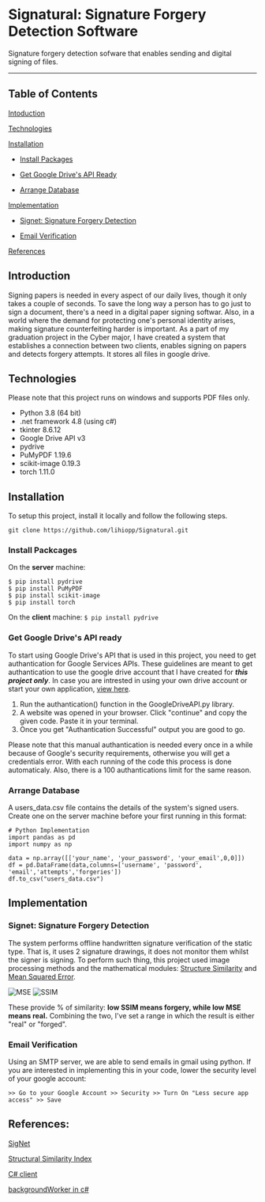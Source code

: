 # Signatural: Signature Forgery Detection Software
Signature forgery detection sofware that enables sending and digital signing of files.
________________________________________________

## Table of Contents
  [Intoduction](https://github.com/lihiopp/Signatural#introduction)
  
  [Technologies](https://github.com/lihiopp/Signatural#Technologies)
  
  [Installation](https://github.com/lihiopp/Signatural#Installation)
  
  - [Install Packages](https://github.com/lihiopp/Signatural#Install-Packages)
    
  - [Get Google Drive's API Ready](https://github.com/lihiopp/Signatural#Get-Google-Drive's-API-Ready)
  
  - [Arrange Database](https://github.com/lihiopp/Signatural#Arrange-Database)
  
  [Implementation](https://github.com/lihiopp/Signatural#Implementation)
  
  - [Signet: Signature Forgery Detection](https://github.com/lihiopp/Signatural#Signet:-Signature-Forgery-Detection)
  
  - [Email Verification](https://github.com/lihiopp/Signatural#Email-Verification)
  
  [References](https://github.com/lihiopp/Signatural#References)
  

## Introduction
Signing papers is needed in every aspect of our daily lives, though it only takes a couple of seconds. To save the long way a person has to go just to sign a document, there's a need in a digital paper signing softwar. Also, in a world where the demand for protecting one's personal identity arises, making signature counterfeiting harder is important. As a part of my graduation project in the Cyber major, I have created a system that establishes a connection between two clients, enables signing on papers and detects forgery attempts. It stores all files in google drive.


## Technologies
Please note that this project runs on windows and supports PDF files only.
 * Python 3.8 (64 bit)
 * .net framework 4.8 (using c#)
 * tkinter 8.6.12
 * Google Drive API v3
 * pydrive
 * PuMyPDF 1.19.6
 * scikit-image 0.19.3
 * torch 1.11.0


## Installation
To setup this project, install it locally and follow the following steps.

```git clone https://github.com/lihiopp/Signatural.git```

### Install Packcages
On the **server** machine:
```
$ pip install pydrive
$ pip install PuMyPDF
$ pip install scikit-image
$ pip install torch
```
On the **client** machine: ```$ pip install pydrive```

### Get Google Drive's API ready
To start using Google Drive's API that is used in this project, you need to get authantication for Google Services APIs. These guidelines are meant to get authantication to use the google drive account that I have created for ***this project only***. In case you are intrested in using your own drive account or start your own application, [view here](https://d35mpxyw7m7k7g.cloudfront.net/bigdata_1/Get+Authentication+for+Google+Service+API+.pdf).
  1. Run the authantication() function in the GoogleDriveAPI.py library.
  2. A website was opened in your browser. Click "continue" and copy the given code. Paste it in your terminal.
  3. Once you get "Authantication Successful" output you are good to go.

Please note that this manual authantication is needed every once in a while because of Google's security requirements, otherwise you will get a credentials error. With each running of the code this process is done automaticaly. Also, there is a 100 authantications limit for the same reason.

### Arrange Database
A users_data.csv file contains the details of the system's signed users. Create one on the server machine before your first running in this format:
```
# Python Implementation 
import pandas as pd
import numpy as np

data = np.array([['your_name', 'your_password', 'your_email',0,0]])
df = pd.DataFrame(data,columns=['username', 'password', 'email','attempts','forgeries'])
df.to_csv("users_data.csv")
```


## Implementation
### Signet: Signature Forgery Detection
The system performs offline handwritten signature verification of the static type. That is, it uses 2 signature drawings, it does not monitor them whilst the signer is signing. To perform such thing, this project used image processing methods and the mathematical modules: [Structure Similarity](https://ourcodeworld.com/articles/read/991/how-to-calculate-the-structural-similarity-index-ssim-between-two-images-with-python) and [Mean Squared Error](https://www.freecodecamp.org/news/machine-learning-mean-squared-error-regression-line-c7dde9a26b93/).

![MSE](https://cdn-media-1.freecodecamp.org/images/hmZydSW9YegiMVPWq2JBpOpai3CejzQpGkNG)
![SSIM](https://miro.medium.com/max/1400/0*N-h0ov6YYCJ_tm4U.png)


These provide % of similarity: **low SSIM means forgery, while low MSE means real.** Combining the two, I've set a range in which the result is either "real" or "forged".



### Email Verification
Using an SMTP server, we are able to send emails in gmail using python. If you are interested in implementing this in your code, lower the security level of your google account:

```>> Go to your Google Account >> Security >> Turn On "Less secure app access" >> Save```



## References:
[SigNet](https://medium.com/swlh/signet-detecting-signature-similarity-using-machine-learning-deep-learning-is-this-the-end-of-1a6bdc76b04b)

[Structural Similarity Index](https://ourcodeworld.com/articles/read/991/how-to-calculate-the-structural-similarity-index-ssim-between-two-images-with-python)

[C# client](https://www.c-sharpcorner.com/article/socket-programming-in-C-Sharp/)

[backgroundWorker in c#](https://www.c-sharpcorner.com/uploadfile/mahesh/backgroundworker-in-C-Sharp/)
